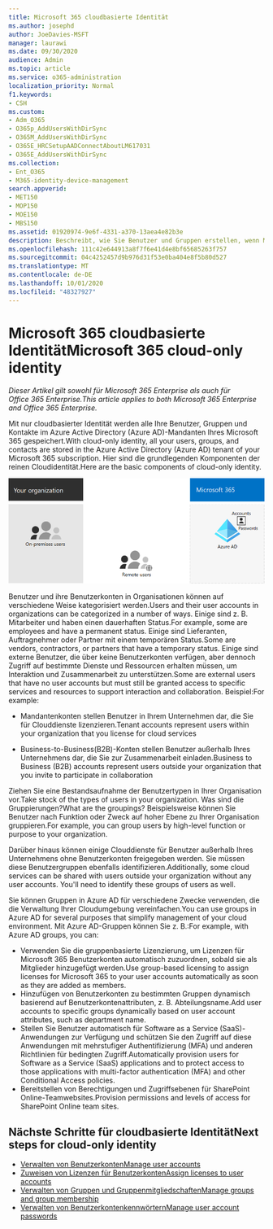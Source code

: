 ```yaml
---
title: Microsoft 365 cloudbasierte Identität
ms.author: josephd
author: JoeDavies-MSFT
manager: laurawi
ms.date: 09/30/2020
audience: Admin
ms.topic: article
ms.service: o365-administration
localization_priority: Normal
f1.keywords:
- CSH
ms.custom:
- Adm_O365
- O365p_AddUsersWithDirSync
- O365M_AddUsersWithDirSync
- O365E_HRCSetupAADConnectAboutLM617031
- O365E_AddUsersWithDirSync
ms.collection:
- Ent_O365
- M365-identity-device-management
search.appverid:
- MET150
- MOP150
- MOE150
- MBS150
ms.assetid: 01920974-9e6f-4331-a370-13aea4e82b3e
description: Beschreibt, wie Sie Benutzer und Gruppen erstellen, wenn Microsoft 365 Abonnement nur cloudbasierte Identität verwendet.
ms.openlocfilehash: 111c42e644913a8f7f6e41d4e8bf65685263f757
ms.sourcegitcommit: 04c4252457d9b976d31f53e0ba404e8f5b80d527
ms.translationtype: MT
ms.contentlocale: de-DE
ms.lasthandoff: 10/01/2020
ms.locfileid: "48327927"
---
```

# <a name="microsoft-365-cloud-only-identity"></a><span data-ttu-id="75510-103">Microsoft 365 cloudbasierte Identität</span><span class="sxs-lookup"><span data-stu-id="75510-103">Microsoft 365 cloud-only identity</span></span>

<span data-ttu-id="75510-104">*Dieser Artikel gilt sowohl für Microsoft 365 Enterprise als auch für Office 365 Enterprise.*</span><span class="sxs-lookup"><span data-stu-id="75510-104">*This article applies to both Microsoft 365 Enterprise and Office 365 Enterprise.*</span></span>

<span data-ttu-id="75510-105">Mit nur cloudbasierter Identität werden alle Ihre Benutzer, Gruppen und Kontakte im Azure Active Directory (Azure AD)-Mandanten Ihres Microsoft 365 gespeichert.</span><span class="sxs-lookup"><span data-stu-id="75510-105">With cloud-only identity, all your users, groups, and contacts are stored in the Azure Active Directory (Azure AD) tenant of your Microsoft 365 subscription.</span></span> <span data-ttu-id="75510-106">Hier sind die grundlegenden Komponenten der reinen Cloudidentität.</span><span class="sxs-lookup"><span data-stu-id="75510-106">Here are the basic components of cloud-only identity.</span></span>
 
![Die grundlegenden Komponenten der cloudbasierten Identität](../media/about-microsoft-365-identity/cloud-only-identity.png)

<span data-ttu-id="75510-108">Benutzer und ihre Benutzerkonten in Organisationen können auf verschiedene Weise kategorisiert werden.</span><span class="sxs-lookup"><span data-stu-id="75510-108">Users and their user accounts in organizations can be categorized in a number of ways.</span></span> <span data-ttu-id="75510-109">Einige sind z. B. Mitarbeiter und haben einen dauerhaften Status.</span><span class="sxs-lookup"><span data-stu-id="75510-109">For example, some are employees and have a permanent status.</span></span> <span data-ttu-id="75510-110">Einige sind Lieferanten, Auftragnehmer oder Partner mit einem temporären Status.</span><span class="sxs-lookup"><span data-stu-id="75510-110">Some are vendors, contractors, or partners that have a temporary status.</span></span> <span data-ttu-id="75510-111">Einige sind externe Benutzer, die über keine Benutzerkonten verfügen, aber dennoch Zugriff auf bestimmte Dienste und Ressourcen erhalten müssen, um Interaktion und Zusammenarbeit zu unterstützen.</span><span class="sxs-lookup"><span data-stu-id="75510-111">Some are external users that have no user accounts but must still be granted access to specific services and resources to support interaction and collaboration.</span></span> <span data-ttu-id="75510-112">Beispiel:</span><span class="sxs-lookup"><span data-stu-id="75510-112">For example:</span></span>

- <span data-ttu-id="75510-113">Mandantenkonten stellen Benutzer in Ihrem Unternehmen dar, die Sie für Clouddienste lizenzieren.</span><span class="sxs-lookup"><span data-stu-id="75510-113">Tenant accounts represent users within your organization that you license for cloud services</span></span>

- <span data-ttu-id="75510-114">Business-to-Business(B2B)-Konten stellen Benutzer außerhalb Ihres Unternehmens dar, die Sie zur Zusammenarbeit einladen.</span><span class="sxs-lookup"><span data-stu-id="75510-114">Business to Business (B2B) accounts represent users outside your organization that you invite to participate in collaboration</span></span>

<span data-ttu-id="75510-115">Ziehen Sie eine Bestandsaufnahme der Benutzertypen in Ihrer Organisation vor.</span><span class="sxs-lookup"><span data-stu-id="75510-115">Take stock of the types of users in your organization.</span></span> <span data-ttu-id="75510-116">Was sind die Gruppierungen?</span><span class="sxs-lookup"><span data-stu-id="75510-116">What are the groupings?</span></span> <span data-ttu-id="75510-117">Beispielsweise können Sie Benutzer nach Funktion oder Zweck auf hoher Ebene zu Ihrer Organisation gruppieren.</span><span class="sxs-lookup"><span data-stu-id="75510-117">For example, you can group users by high-level function or purpose to your organization.</span></span>

<span data-ttu-id="75510-p104">Darüber hinaus können einige Clouddienste für Benutzer außerhalb Ihres Unternehmens ohne Benutzerkonten freigegeben werden. Sie müssen diese Benutzergruppen ebenfalls identifizieren.</span><span class="sxs-lookup"><span data-stu-id="75510-p104">Additionally, some cloud services can be shared with users outside your organization without any user accounts. You'll need to identify these groups of users as well.</span></span>

<span data-ttu-id="75510-120">Sie können Gruppen in Azure AD für verschiedene Zwecke verwenden, die die Verwaltung Ihrer Cloudumgebung vereinfachen.</span><span class="sxs-lookup"><span data-stu-id="75510-120">You can use groups in Azure AD for several purposes that simplify management of your cloud environment.</span></span> <span data-ttu-id="75510-121">Mit Azure AD-Gruppen können Sie z. B.:</span><span class="sxs-lookup"><span data-stu-id="75510-121">For example, with Azure AD groups, you can:</span></span>

- <span data-ttu-id="75510-122">Verwenden Sie die gruppenbasierte Lizenzierung, um Lizenzen für Microsoft 365 Benutzerkonten automatisch zuzuordnen, sobald sie als Mitglieder hinzugefügt werden.</span><span class="sxs-lookup"><span data-stu-id="75510-122">Use group-based licensing to assign licenses for Microsoft 365 to your user accounts automatically as soon as they are added as members.</span></span>
- <span data-ttu-id="75510-123">Hinzufügen von Benutzerkonten zu bestimmten Gruppen dynamisch basierend auf Benutzerkontenattributen, z. B. Abteilungsname.</span><span class="sxs-lookup"><span data-stu-id="75510-123">Add user accounts to specific groups dynamically based on user account attributes, such as department name.</span></span>
- <span data-ttu-id="75510-124">Stellen Sie Benutzer automatisch für Software as a Service (SaaS)-Anwendungen zur Verfügung und schützen Sie den Zugriff auf diese Anwendungen mit mehrstufiger Authentifizierung (MFA) und anderen Richtlinien für bedingten Zugriff.</span><span class="sxs-lookup"><span data-stu-id="75510-124">Automatically provision users for Software as a Service (SaaS) applications and to protect access to those applications with multi-factor authentication (MFA) and other Conditional Access policies.</span></span>
- <span data-ttu-id="75510-125">Bereitstellen von Berechtigungen und Zugriffsebenen für SharePoint Online-Teamwebsites.</span><span class="sxs-lookup"><span data-stu-id="75510-125">Provision permissions and levels of access for SharePoint Online team sites.</span></span>

## <a name="next-steps-for-cloud-only-identity"></a><span data-ttu-id="75510-126">Nächste Schritte für cloudbasierte Identität</span><span class="sxs-lookup"><span data-stu-id="75510-126">Next steps for cloud-only identity</span></span>

- [<span data-ttu-id="75510-127">Verwalten von Benutzerkonten</span><span class="sxs-lookup"><span data-stu-id="75510-127">Manage user accounts</span></span>](manage-microsoft-365-accounts.md)
- [<span data-ttu-id="75510-128">Zuweisen von Lizenzen für Benutzerkonten</span><span class="sxs-lookup"><span data-stu-id="75510-128">Assign licenses to user accounts</span></span>](assign-licenses-to-user-accounts.md)
- [<span data-ttu-id="75510-129">Verwalten von Gruppen und Gruppenmitgliedschaften</span><span class="sxs-lookup"><span data-stu-id="75510-129">Manage groups and group membership</span></span>](manage-microsoft-365-groups.md)
- [<span data-ttu-id="75510-130">Verwalten von Benutzerkontenkennwörtern</span><span class="sxs-lookup"><span data-stu-id="75510-130">Manage user account passwords</span></span>](manage-microsoft-365-passwords.md)
